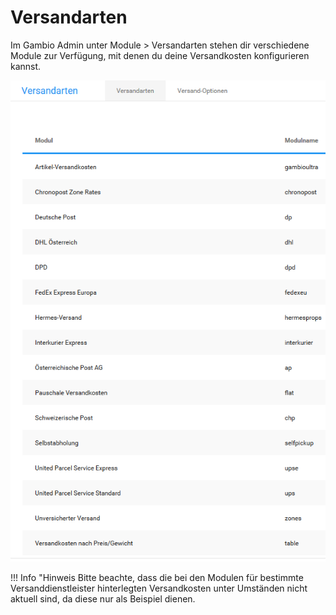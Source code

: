 # Versandarten 

Im Gambio Admin unter Module \> Versandarten stehen dir verschiedene Module zur Verfügung, mit denen du deine Versandkosten konfigurieren kannst.

![](Bilder/Abb060_UebersichtUeberDieVersandarten.PNG "Übersicht über die Versandarten")

!!! Info "Hinweis
	 Bitte beachte, dass die bei den Modulen für bestimmte Versanddienstleister hinterlegten Versandkosten unter Umständen nicht aktuell sind, da diese nur als Beispiel dienen.

  

  

  

  

  




